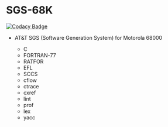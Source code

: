 # SGS-68K

[![Codacy Badge](https://api.codacy.com/project/badge/Grade/a522c54c6b254e9384730072f1b76dd3)](https://app.codacy.com/gh/johnsonjh/sgs-68k?utm_source=github.com&utm_medium=referral&utm_content=johnsonjh/sgs-68k&utm_campaign=Badge_Grade_Settings)

- AT&T SGS (Software Generation System) for Motorola 68000

  - C
  - FORTRAN-77
  - RATFOR
  - EFL
  - SCCS
  - cflow
  - ctrace
  - cxref
  - lint
  - prof
  - lex
  - yacc
